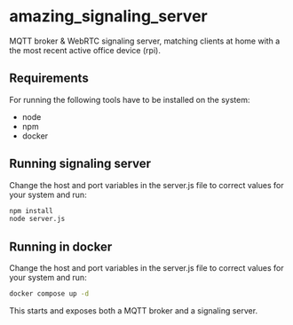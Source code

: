 # amazing_signaling_server

MQTT broker & WebRTC signaling server, matching clients at home with a the most recent active office device (rpi).

## Requirements

For running the following tools have to be installed on the system:
- node
- npm
- docker

## Running signaling server

Change the host and port variables in the server.js file to correct values for your system and run:

```bash
npm install
node server.js
```

## Running in docker

Change the host and port variables in the server.js file to correct values for your system and run:

```bash
docker compose up -d
```

This starts and exposes both a MQTT broker and a signaling server.
